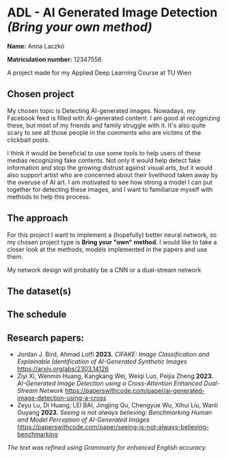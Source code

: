 # ADL - AI Generated Image Detection *(Bring your own method)*
 **Name:** Anna Laczkó
 
 **Matriculation number:** 12347556 
 
 A project made for my Applied Deep Learning Course at TU Wien

## Chosen project

My chosen topic is Detecting AI-generated images. Nowadays, my Facebook feed is filled with AI-generated content. I am good at recognizing these, but most of my friends and family struggle with it. It's also quite scary to see all those people in the comments who are victims of the clickbait posts. 

I think it would be beneficial to use some tools to help users of these medias recognizing fake contents. Not only it would help detect fake information and stop the growing distrust against visual arts, but it would also support artist who are concerned about their livelihood taken away by the overuse of AI art. I am motivated to see how strong a model I can put together for detecting these images, and I want to familiarize myself with methods to help this process.

## The approach
For this project I want to implement a (hopefully) better neural network, so my chosen project type is **Bring your "own" method**. I would like to take a closer look at the methods, models implemented in the papers and use them. 

My network design will probably be a CNN or a dual-stream network

## The dataset(s)

## The schedule

## Research papers:
- Jordan J. Bird, Ahmad Lotfi **2023.** *CIFAKE: Image Classification and Explainable Identification of AI-Generated Synthetic Images* https://arxiv.org/abs/2303.14126
- Ziyi Xi, Wenmin Huang, Kangkang Wei, Weiqi Luo, Peijia Zheng **2023.** *AI-Generated Image Detection using a Cross-Attention Enhanced Dual-Stream Network* https://paperswithcode.com/paper/ai-generated-image-detection-using-a-cross
- Zeyu Lu, Di Huang, LEI BAI, Jingjing Qu, Chengyue Wu, Xihui Liu, Wanli Ouyang **2023.** *Seeing is not always believing: Benchmarking Human and Model Perception of AI-Generated Images* https://paperswithcode.com/paper/seeing-is-not-always-believing-benchmarking

*The text was refined using Grammarly for enhanced English accuracy.*